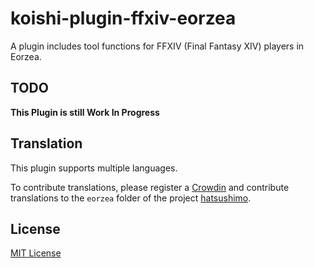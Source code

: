 # koishi-plugin-ffxiv-eorzea

A plugin includes tool functions for FFXIV (Final Fantasy XIV) players in Eorzea.

## TODO

**This Plugin is still Work In Progress**

## Translation

This plugin supports multiple languages.

To contribute translations, please register a [Crowdin](https://crowdin.com/) and contribute translations to the `eorzea` folder of the project [hatsushimo](https://crowdin.com/project/hatsushimo).

## License

[MIT License](./LICENSE)
